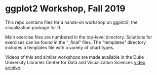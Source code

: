 # ggplot2 Workshop, Fall 2019

This repo contains files for a hands-on workshop on ggplot2, the visualization package for R.

Main exercise files are numbered in the top-level directory. Solutions for exercises can be found in the "_final" files. The "templates" directory includes a templates file with a variety of chart types.

Videos of this and similar workshops are made available in the Duke University Libraries Center for Data and Visualization Sciences [video archive](http://bit.ly/DVSvideos).
